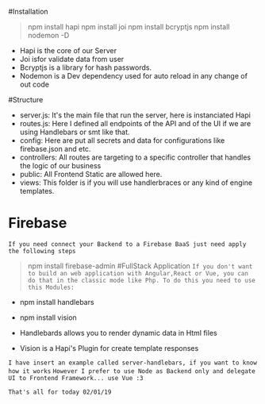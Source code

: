 #Installation
> npm install hapi
> npm install joi
> npm install bcryptjs
> npm install nodemon -D

- Hapi is the core of our Server
- Joi isfor validate data from user
- Bcryptjs is a library for hash passwords.
- Nodemon is a Dev dependency used for auto reload in any change of out code

#Structure
- server.js: It's the main file that run the server, here is instanciated Hapi
- routes.js: Here I defined all endpoints of the API and of the UI if we are using Handlebars or smt like that.
- config: Here are put all secrets and data for configurations like firebase.json and etc.
- controllers: All routes are targeting to a specific controller that handles the logic of our business
- public: All Frontend Static are allowed here.
- views: This folder is if you will use handlerbraces or any kind of engine templates.

# Firebase
`If you need connect your Backend to a Firebase BaaS just need apply the following steps`
> npm install firebase-admin
#FullStack Application
`If you don't want to build an web application with Angular,React or Vue, you can do that in the classic mode like Php. To do this you need to use this Modules:`
- npm install handlebars
- npm install vision

- Handlebards allows you to render dynamic data in Html files
- Vision is a Hapi's Plugin for create template responses

`I have insert an example called server-handlebars, if you want to know how it works`
`However I prefer to use Node as Backend only and delegate UI to Frontend Framework... use Vue :3`


`That's all for today 02/01/19`